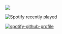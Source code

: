 ![](https://komarev.com/ghpvc/?username=softkacchan&color=495259)


![Spotify recently played](https://spotify-recently-played-readme.vercel.app/api?user=jeffreyca16)



[![spotify-github-profile](https://spotify-github-profile.kittinanx.com/api/view?uid=31r7johjrco6z64fiq7hwjwuhila&cover_image=true&theme=novatorem&show_offline=false&background_color=121212&interchange=false&bar_color=6f7d9b&bar_color_cover=false)](https://github.com/kittinan/spotify-github-profile)
